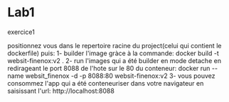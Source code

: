 # Lab1
exercice1

positionnez vous dans le repertoire racine du project(celui qui contient le dockerfile) puis:
1- builder l'image gràce à la commande:
	docker build -t websit-finenox:v2 .
2- run l'images qui a été builder en mode detache en redirageant le port 8088 de l'hote sur le 80 du conteneur:
    docker run --name websit_finenox -d -p 8088:80 websit-finenox:v2
3- vous pouvez consommez l'app qui a été conteneuriser dans votre navigateur en saisissant l'url:
    http://localhost:8088
